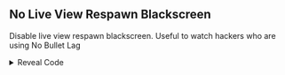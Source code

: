 ## No Live View Respawn Blackscreen

Disable live view respawn blackscreen. Useful to watch hackers who are using No Bullet Lag

<details>
<summary>Reveal Code</summary>

```armv7
002E84F0 00000000
```
</details>
